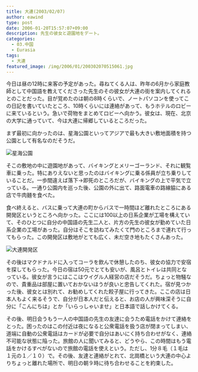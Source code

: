 ```yaml
---
title: 大連(2003/02/07)
author: eawind
type: post
date: 2006-01-20T15:57:07+09:00
description: 先生の彼女と遊園地をデート。
categories:
  - 03.中国
  - Eurasia
tags:
  - 大連
featured_image: /img/2006/01/200302070515061.jpg
---
```

今日は昼の12時に来客の予定があった。尋ねてくる人は、昨年の6月から家庭教師として中国語を教えてくださった先生のその彼女が大連の街を案内してくれるとのことだった。目が覚めたのは朝の8時くらいで、ノートパソコンを使ってこの日記を書いていたところ、10時くらいには連絡があって、もうホテルのロビーに来ているという。急いで荷物をまとめてロビーへ向かう。彼女は、現在、北京の大学に通っていて、今は大連に帰郷しているところだった。

まず最初に向かったのは、星海公園といってアジアで最も大きい敷地面積を持つ公園として有名なのだそうだ。

![星海公園](/img/2006/01/200302070515061.jpg)

そこの敷地の中に遊園地があって、バイキングとメリーゴーランド、それに観覧車に乗った。特にありえないと思ったのはバイキングに乗る係員が立ち乗りしていることだ。一歩間違えば落下→即死のところだが、バイキングの上で平気で立っている。一通り公園内を巡った後、公園の外に出て、路面電車の路線脇にある店で牛肉麺を食べた。

食べ終えると、バスに乗って大連の町からバスで一時間ほど離れたところにある開発区というところへ向かった。ここには100以上の日系企業が工場を構えていて、そのひとつに自分の中国語の先生二人と、片方の先生の彼女が勤めていた日系企業の工場があった。自分はそこを訪ねてみたくて門のところまで連れて行ってもらった。この開発区は敷地がとても広く、未だ空き地もたくさんあった。

![大連開発区](/img/2006/01/200302070812181.jpg)

その後はマクドナルドに入ってコーラを飲んで休憩したのち、彼女の協力で安宿を探してもらった。今日の宿は50元でとても安いが、風呂とトイレは共同となっている。彼女が言うにはここはウイグル人経営の店だそうだ。ちょっと物騒なので、貴重品は部屋に置いておかないほうが良いと忠告してくれた。宿が見つかった後、彼女とは別れて、お勧めしてくれた餃子屋に行ってきた。ここの店は日本人もよく来るそうで、自分が日本人だと伝えると、お店の人が興味深そうに自分に「こんにちは」とか「いらっしゃいませ」と日本語で話しかけてくる。

その後、明日会うもう一人の中国語の先生の友達に会うため電話をかけて連絡をとった。困ったのはこの付近は夜になると公衆電話を扱う店が閉まってしまい、道端に自動の公衆電話はカードが必要で自分はあいにく持ち合わせがなく、連絡不可能な状態に陥った。旅館の人に聞いてみると、どうやら、この時間はもう電話をかけるすべがないので旅館の電話を使えという。ただし、1分８毛（１毛は１元の１／１０）で。その後、友達と連絡がとれて、北崗橋という大連の中心よりちょっと離れた場所で、明日の朝９時に待ち合わせることを約束した。
